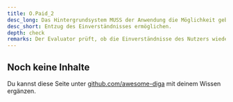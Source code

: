 ```yaml
---
title: O.Paid_2
desc_long: Das Hintergrundsystem MUSS der Anwendung die Möglichkeit geben, die erteilten Einverständnisse zurückzuziehen.
desc_short: Entzug des Einverständnisses ermöglichen.
depth: check
remarks: Der Evaluator prüft, ob die Einverständnisse des Nutzers wieder zurückgezogen werden können.
---
```


## Noch keine Inhalte

Du kannst diese Seite unter [github.com/awesome-diga](https://github.com/awesome-diga/tr-faq) mit deinem Wissen ergänzen.
